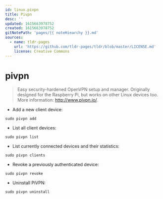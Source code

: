 ```yaml
---
id: linux.pivpn
title: Pivpn
desc: ''
updated: 1615663978752
created: 1615663978752
gitNotePath: 'pages/{{ noteHiearchy }}.md'
sources:
  - name: tldr-pages
    url: 'https://github.com/tldr-pages/tldr/blob/master/LICENSE.md'
    license: Creative Commons
---
```

# pivpn

> Easy security-hardened OpenVPN setup and manager.
> Originally designed for the Raspberry Pi, but works on other Linux devices too.
> More information: <http://www.pivpn.io/>.

- Add a new client device:

`sudo pivpn add`

- List all client devices:

`sudo pivpn list`

- List currently connected devices and their statistics:

`sudo pivpn clients`

- Revoke a previously authenticated device:

`sudo pivpn revoke`

- Uninstall PiVPN:

`sudo pivpn uninstall`


